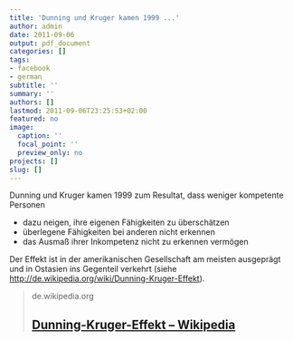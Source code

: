 ```yaml
---
title: 'Dunning und Kruger kamen 1999 ...'
author: admin
date: 2011-09-06
output: pdf_document
categories: []
tags:
- facebook
- german
subtitle: ''
summary: ''
authors: []
lastmod: 2011-09-06T23:25:53+02:00
featured: no
image:
  caption: ''
  focal_point: ''
  preview_only: no
projects: []
slug: []
---
```

Dunning und Kruger kamen 1999 zum Resultat, dass weniger kompetente Personen
- dazu neigen, ihre eigenen Fähigkeiten zu überschätzen
- überlegene Fähigkeiten bei anderen nicht erkennen
- das Ausmaß ihrer Inkompetenz nicht zu erkennen vermögen

Der Effekt ist in der amerikanischen Gesellschaft am meisten ausgeprägt und in Ostasien ins Gegenteil verkehrt (siehe http://de.wikipedia.org/wiki/Dunning-Kruger-Effekt).
> de.wikipedia.org
> ## [Dunning-Kruger-Effekt – Wikipedia](http://de.wikipedia.org/wiki/Dunning-Kruger-Effekt)
>

